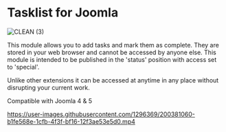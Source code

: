 # Tasklist for Joomla

![CLEAN (3)](https://user-images.githubusercontent.com/1296369/202254460-be467739-1410-441a-af6a-c3fb63abc885.png)

This module allows you to add tasks and mark them as complete. They are stored in your web browser and cannot be accessed by anyone else. This module is intended to be published in the 'status' position with access set to 'special'.

Unlike other extensions it can be accessed at anytime in any place without disrupting your current work.

Compatible with Joomla 4 & 5

https://user-images.githubusercontent.com/1296369/200381060-b1fe568e-1cfb-4f3f-bf16-12f3ae53e5d0.mp4

